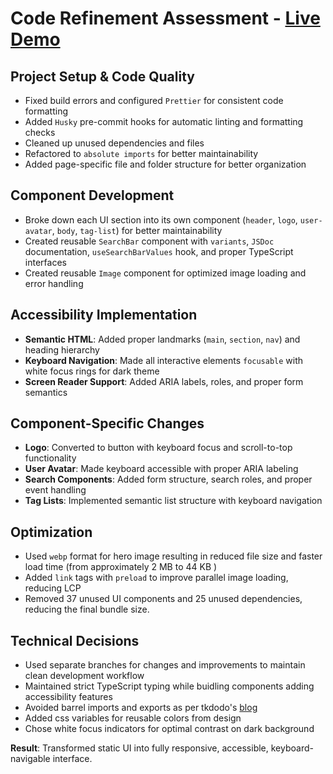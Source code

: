 # Code Refinement Assessment - [Live Demo](https://cw-fe-assestment-task-1-phi.vercel.app/)

## Project Setup & Code Quality

- Fixed build errors and configured `Prettier` for consistent code formatting
- Added `Husky` pre-commit hooks for automatic linting and formatting checks
- Cleaned up unused dependencies and files
- Refactored to `absolute imports` for better maintainability
- Added page-specific file and folder structure for better organization

## Component Development

- Broke down each UI section into its own component (`header`, `logo`, `user-avatar`, `body`, `tag-list`)  for better maintainability  
- Created reusable `SearchBar` component with `variants`, `JSDoc` documentation, `useSearchBarValues` hook, and proper TypeScript interfaces
- Created reusable `Image` component for optimized image loading and error handling

## Accessibility Implementation

- **Semantic HTML**: Added proper landmarks (`main`, `section`, `nav`) and heading hierarchy
- **Keyboard Navigation**: Made all interactive elements `focusable` with white focus rings for dark theme
- **Screen Reader Support**: Added ARIA labels, roles, and proper form semantics

## Component-Specific Changes

- **Logo**: Converted to button with keyboard focus and scroll-to-top functionality
- **User Avatar**: Made keyboard accessible with proper ARIA labeling
- **Search Components**: Added form structure, search roles, and proper event handling
- **Tag Lists**: Implemented semantic list structure with keyboard navigation

## Optimization
- Used `webp` format for hero image resulting in reduced file size and faster load time (from approximately 2 MB to 44 KB )
- Added `link` tags with `preload` to improve parallel image loading, reducing LCP
- Removed 37 unused UI components and 25 unused dependencies, reducing the final bundle size.

## Technical Decisions

- Used separate branches for changes and improvements to maintain clean development workflow
- Maintained strict TypeScript typing while buidling components adding accessibility features
- Avoided barrel imports and exports as per tkdodo's [blog](https://tkdodo.eu/blog/please-stop-using-barrel-files)
- Added css variables for reusable colors from design
- Chose white focus indicators for optimal contrast on dark background

**Result**: Transformed static UI into fully responsive, accessible, keyboard-navigable interface.

